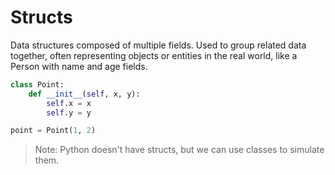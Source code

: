 # Structs

Data structures composed of multiple fields.
Used to group related data together, often representing objects or entities in the real world, like a Person with name and age fields.

```python
class Point:
    def __init__(self, x, y):
        self.x = x
        self.y = y

point = Point(1, 2)
```

> Note: Python doesn't have structs, but we can use classes to simulate them.
